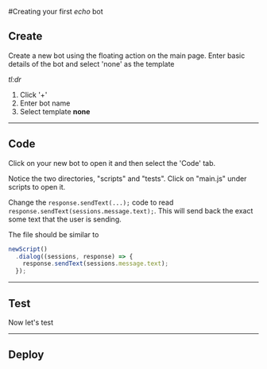 #Creating your first _echo_ bot

## Create
Create a new bot using the floating action on the main page. Enter basic details of the bot and select 'none' as the template

_tl:dr_
1. Click '+'
2. Enter bot name
3. Select template **none**
---
## Code
Click on your new bot to open it and then select the 'Code' tab. 

Notice the two directories, "scripts" and "tests". Click on "main.js" under scripts to open it.

Change the `response.sendText(...);` code to read `response.sendText(sessions.message.text);`. This will send back the exact some text that the user is sending.


The file should be similar to
```javascript
newScript()
  .dialog((sessions, response) => {
    response.sendText(sessions.message.text);
  });
``` 

---
## Test
Now let's test

---
## Deploy